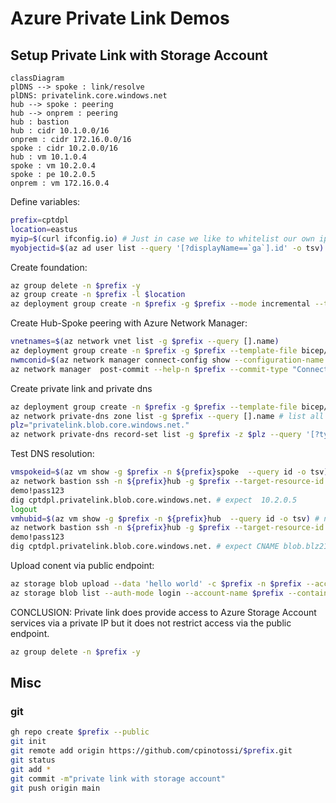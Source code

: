 # Azure Private Link Demos

## Setup Private Link with Storage Account

~~~ mermaid
classDiagram
plDNS --> spoke : link/resolve
plDNS: privatelink.core.windows.net
hub --> spoke : peering
hub --> onprem : peering
hub : bastion
hub : cidr 10.1.0.0/16
onprem : cidr 172.16.0.0/16
spoke : cidr 10.2.0.0/16
hub : vm 10.1.0.4
spoke : vm 10.2.0.4
spoke : pe 10.2.0.5
onprem : vm 172.16.0.4
~~~

Define variables:

~~~ bash
prefix=cptdpl
location=eastus
myip=$(curl ifconfig.io) # Just in case we like to whitelist our own ip.
myobjectid=$(az ad user list --query '[?displayName==`ga`].id' -o tsv) # just in case we like to assing some RBAC roles to ourself.
~~~

Create foundation:

~~~ bash
az group delete -n $prefix -y
az group create -n $prefix -l $location
az deployment group create -n $prefix -g $prefix --mode incremental --template-file bicep/deploy.bicep -p prefix=$prefix myobjectid=$myobjectid location=$location myip=$myip
~~~

Create Hub-Spoke peering with Azure Network Manager:

~~~ bash
vnetnames=$(az network vnet list -g $prefix --query [].name)
az deployment group create -n $prefix -g $prefix --template-file bicep/deploy.vnm.bicep -p prefix=$prefix location=$location hubname=${prefix}hub vnetnames='("cptdplhub","cptdplspoke","cptdplop")' # todo how to provide this via variable
nwmconid=$(az network manager connect-config show --configuration-name $prefix -n $prefix -g $prefix --query id -o tsv) 
az network manager  post-commit --help-n $prefix --commit-type "Connectivity" --target-locations $location -g $prefix --configuration-ids $nwmconid # not working done via the portal for now.
~~~

Create private link and private dns

~~~ bash
az deployment group create -n $prefix -g $prefix --template-file bicep/pl.bicep -p prefix=$prefix location=$location vnetname=${prefix}spoke
az network private-dns zone list -g $prefix --query [].name # list all private dns zones
plz="privatelink.blob.core.windows.net."
az network private-dns record-set list -g $prefix -z $plz --query '[?type==`Microsoft.Network/privateDnsZones/A`].{aRecords:aRecords,fqdn:fqdn}' # list a records
~~~

Test DNS resolution:

~~~ bash
vmspokeid=$(az vm show -g $prefix -n ${prefix}spoke  --query id -o tsv) # linked to pdns
az network bastion ssh -n ${prefix}hub -g $prefix --target-resource-id $vmspokeid --auth-type password --username chpinoto
demo!pass123
dig cptdpl.privatelink.blob.core.windows.net. # expect  10.2.0.5
logout
vmhubid=$(az vm show -g $prefix -n ${prefix}hub  --query id -o tsv) # not linked to pdns
az network bastion ssh -n ${prefix}hub -g $prefix --target-resource-id $vmhubid --auth-type password --username chpinoto
demo!pass123
dig cptdpl.privatelink.blob.core.windows.net. # expect CNAME blob.blz21prdstr15a.store.core.windows.net.
~~~

Upload conent via public endpoint:

~~~ bash
az storage blob upload --data 'hello world' -c $prefix -n $prefix --account-name $prefix --auth-mode login
az storage blob list --auth-mode login --account-name $prefix --container-name $prefix
~~~

CONCLUSION:
Private link does provide access to Azure Storage Account services via a private IP but it does not restrict access via the public endpoint.

~~~ bash
az group delete -n $prefix -y
~~~

## Misc

### git

~~~ bash
gh repo create $prefix --public
git init
git remote add origin https://github.com/cpinotossi/$prefix.git
git status
git add *
git commit -m"private link with storage account"
git push origin main 
~~~